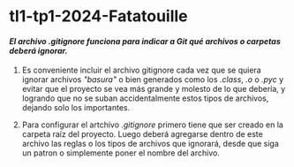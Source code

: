 # tl1-tp1-2024-Fatatouille

#### _El archivo *.gitignore* funciona para indicar a Git qué archivos o carpetas deberá ignorar._

1. Es conveniente incluir el archivo gitignore cada vez que se quiera ignorar archivos *"basura"* o bien generados como los *_.class_*, *_.o_* o *_.pyc_* y evitar que el proyecto se vea más grande y molesto de lo que debería, y logrando que no se suban accidentalmente estos tipos de archivos, dejando solo los importantes.

2. Para configurar el artchivo *_.gitignore_* primero tiene que ser creado en la carpeta raíz del proyecto. Luego deberá agregarse dentro de este archivo las reglas o los tipos de archivos que ignorará, desde que siga un patron o simplemente poner el nombre del archivo.